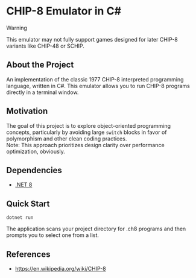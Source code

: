 # CHIP-8 Emulator in C#

> [!WARNING]  
> This emulator may not fully support games designed for later CHIP-8 variants like CHIP-48 or SCHIP.

## About the Project

An implementation of the classic 1977 CHIP-8 interpreted programming language, written in C#. This emulator allows you to run CHIP-8 programs directly in a terminal window.

## Motivation

The goal of this project is to explore object-oriented programming concepts, particularly by avoiding large `switch` blocks in favor of polymorphism and other clean coding practices.  
Note: This approach prioritizes design clarity over performance optimization, obviously.

## Dependencies

- [.NET 8](https://dotnet.microsoft.com/)

## Quick Start

```console
dotnet run
```
The application scans your project directory for .ch8 programs and then prompts you to select one from a list.

## References 

- https://en.wikipedia.org/wiki/CHIP-8
